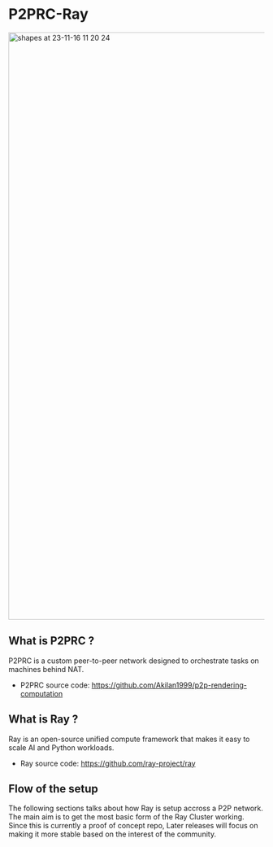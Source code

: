 # P2PRC-Ray
<img width="1155" alt="shapes at 23-11-16 11 20 24" src="https://github.com/Akilan1999/P2PRC-Ray/assets/31743758/e5bda3df-15f4-490f-82ff-0a8247c03fe9">

## What is P2PRC ?
P2PRC is a custom peer-to-peer network designed to orchestrate tasks on machines behind NAT.
- P2PRC source code: https://github.com/Akilan1999/p2p-rendering-computation

## What is Ray ?
Ray is an open-source unified compute framework that makes it easy to scale AI and Python workloads.
- Ray source code: https://github.com/ray-project/ray


## Flow of the setup
The following sections talks about how Ray is setup accross a P2P network.
The main aim is to get the most basic form of the Ray Cluster working.
Since this is currently a proof of concept repo, Later releases will focus
on making it more stable based on the interest of the community.
